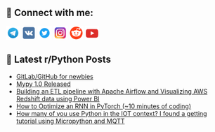 ## 🔎 Connect with me:
[<img src="https://github.com/bullbesh/bullbesh/blob/main/images/Telegram.png" width="32" height="32" />](https://t.me/bullbesh)
[<img src="https://github.com/bullbesh/bullbesh/blob/main/images/VK.png" width="32" height="32" />](https://vk.com/bullbesh)
[<img src="https://github.com/bullbesh/bullbesh/blob/main/images/Twitter.png" width="32" height="32" />](https://twitter.com/bullbesh1)
[<img src="https://github.com/bullbesh/bullbesh/blob/main/images/Instagram.png" width="32" height="32" />](https://www.instagram.com/bullbesh)
[<img src="https://github.com/bullbesh/bullbesh/blob/main/images/Reddit.png" width="32" height="32" />](https://www.reddit.com/user/bullbesh)
[<img src="https://github.com/bullbesh/bullbesh/blob/main/images/YouTube.png" width="32" height="32" />](https://www.youtube.com/channel/UCtfjRs6uzgq5mfm8S06WTcg)

## 📕 Latest r/Python Posts
<!-- BLOG-POST-LIST:START -->
- [GitLab/GitHub for newbies](https://www.reddit.com/r/Python/comments/10vj2fy/gitlabgithub_for_newbies/)
- [Mypy 1.0 Released](https://www.reddit.com/r/Python/comments/10vh1v5/mypy_10_released/)
- [Building an ETL pipeline with Apache Airflow and Visualizing AWS Redshift data using Power BI](https://www.reddit.com/r/Python/comments/10vfudv/building_an_etl_pipeline_with_apache_airflow_and/)
- [How to Optimize an RNN in PyTorch &lpar;~10 minutes of coding&rpar;](https://www.reddit.com/r/Python/comments/10vfkbh/how_to_optimize_an_rnn_in_pytorch_10_minutes_of/)
- [How many of you use Python in the IOT context? I found a getting tutorial using Micropython and MQTT](https://www.reddit.com/r/Python/comments/10vcg30/how_many_of_you_use_python_in_the_iot_context_i/)
<!-- BLOG-POST-LIST:END -->
